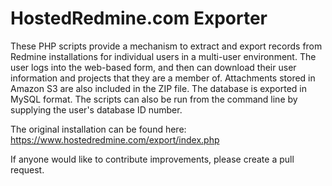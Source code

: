 # HostedRedmine.com Exporter

These PHP scripts provide a mechanism to extract and export records from Redmine installations for individual users in a multi-user environment. The user logs into the web-based form, and then can download their user information and projects that they are a member of. Attachments stored in Amazon S3 are also included in the ZIP file. The database is exported in MySQL format. The scripts can also be run from the command line by supplying the user's database ID number.

The original installation can be found here:
https://www.hostedredmine.com/export/index.php

If anyone would like to contribute improvements, please create a pull request.

